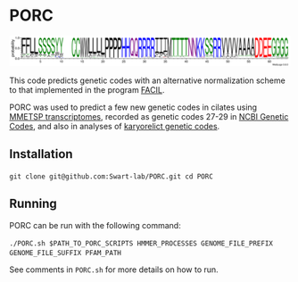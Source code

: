 # PORC
![Prediction Of Reassigned Codons](example/bsto_atcc.weblogo.png)

This code predicts genetic codes with an alternative normalization scheme to that implemented in the program [FACIL](http://facil.cmbi.umcn.nl/facil/cgi-bin/display.pl?disp=home). 

PORC was used to predict a few new genetic codes in cilates using [MMETSP transcriptomes](https://pubmed.ncbi.nlm.nih.gov/27426948/), recorded as genetic codes 27-29 in [NCBI Genetic Codes](https://www.ncbi.nlm.nih.gov/Taxonomy/Utils/wprintgc.cgi), and also in analyses of [karyorelict genetic codes](https://doi.org/10.1101/2022.04.12.488043).

## Installation

`git clone git@github.com:Swart-lab/PORC.git
cd PORC
`

## Running

PORC can be run with the following command:

`./PORC.sh $PATH_TO_PORC_SCRIPTS HMMER_PROCESSES GENOME_FILE_PREFIX GENOME_FILE_SUFFIX PFAM_PATH`

See comments in `PORC.sh` for more details on how to run. 

